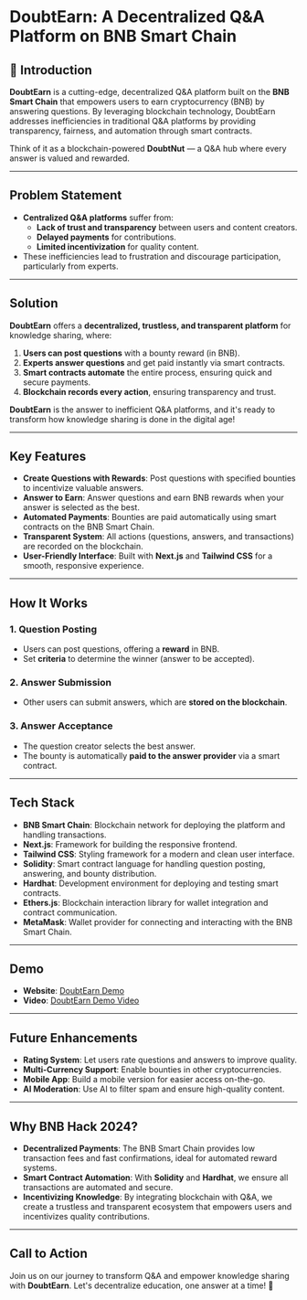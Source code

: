 # **DoubtEarn: A Decentralized Q&A Platform on BNB Smart Chain**

## 🚀 **Introduction**
**DoubtEarn** is a cutting-edge, decentralized Q&A platform built on the **BNB Smart Chain** that empowers users to earn cryptocurrency (BNB) by answering questions. By leveraging blockchain technology, DoubtEarn addresses inefficiencies in traditional Q&A platforms by providing transparency, fairness, and automation through smart contracts.

Think of it as a blockchain-powered **DoubtNut** — a Q&A hub where every answer is valued and rewarded.

---

## **Problem Statement**
- **Centralized Q&A platforms** suffer from:
  - **Lack of trust and transparency** between users and content creators.
  - **Delayed payments** for contributions.
  - **Limited incentivization** for quality content.
- These inefficiencies lead to frustration and discourage participation, particularly from experts.

---

## **Solution**
**DoubtEarn** offers a **decentralized, trustless, and transparent platform** for knowledge sharing, where:
1. **Users can post questions** with a bounty reward (in BNB).
2. **Experts answer questions** and get paid instantly via smart contracts.
3. **Smart contracts automate** the entire process, ensuring quick and secure payments.
4. **Blockchain records every action**, ensuring transparency and trust.

**DoubtEarn** is the answer to inefficient Q&A platforms, and it's ready to transform how knowledge sharing is done in the digital age!

---

## **Key Features**
- **Create Questions with Rewards**: Post questions with specified bounties to incentivize valuable answers.
- **Answer to Earn**: Answer questions and earn BNB rewards when your answer is selected as the best.
- **Automated Payments**: Bounties are paid automatically using smart contracts on the BNB Smart Chain.
- **Transparent System**: All actions (questions, answers, and transactions) are recorded on the blockchain.
- **User-Friendly Interface**: Built with **Next.js** and **Tailwind CSS** for a smooth, responsive experience.

---

## **How It Works**
### 1. **Question Posting**
- Users can post questions, offering a **reward** in BNB.
- Set **criteria** to determine the winner (answer to be accepted).

### 2. **Answer Submission**
- Other users can submit answers, which are **stored on the blockchain**.

### 3. **Answer Acceptance**
- The question creator selects the best answer.
- The bounty is automatically **paid to the answer provider** via a smart contract.

---

## **Tech Stack**
- **BNB Smart Chain**: Blockchain network for deploying the platform and handling transactions.
- **Next.js**: Framework for building the responsive frontend.
- **Tailwind CSS**: Styling framework for a modern and clean user interface.
- **Solidity**: Smart contract language for handling question posting, answering, and bounty distribution.
- **Hardhat**: Development environment for deploying and testing smart contracts.
- **Ethers.js**: Blockchain interaction library for wallet integration and contract communication.
- **MetaMask**: Wallet provider for connecting and interacting with the BNB Smart Chain.

---

## **Demo**
- **Website**: [DoubtEarn Demo](https://doubtearn.netlify.app/)
- **Video**: [DoubtEarn Demo Video](https://www.youtube.com/watch?v=RTAlBB-keAU)

---

## **Future Enhancements**
- **Rating System**: Let users rate questions and answers to improve quality.
- **Multi-Currency Support**: Enable bounties in other cryptocurrencies.
- **Mobile App**: Build a mobile version for easier access on-the-go.
- **AI Moderation**: Use AI to filter spam and ensure high-quality content.

---

## **Why BNB Hack 2024?**
- **Decentralized Payments**: The BNB Smart Chain provides low transaction fees and fast confirmations, ideal for automated reward systems.
- **Smart Contract Automation**: With **Solidity** and **Hardhat**, we ensure all transactions are automated and secure.
- **Incentivizing Knowledge**: By integrating blockchain with Q&A, we create a trustless and transparent ecosystem that empowers users and incentivizes quality contributions.

---

## **Call to Action**
Join us on our journey to transform Q&A and empower knowledge sharing with **DoubtEarn**. Let's decentralize education, one answer at a time! 🚀
